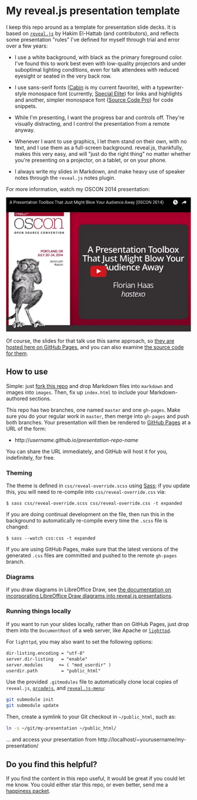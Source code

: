 # My reveal.js presentation template

I keep this repo around as a template for presentation slide decks. It
is based on [`reveal.js`](https://github.com/hakimel/reveal.js/) by
Hakim El-Hattab (and contributors), and reflects some presentation
"rules" I've defined for myself through trial and error over a few
years:

- I use a white background, with black as the primary foreground
  color. I've found this to work best even with low-quality projectors
  and under suboptimal lighting conditions, even for talk attendees
  with reduced eyesight or seated in the very back row.

- I use sans-serif fonts
  ([Cabin](https://www.google.com/fonts/specimen/Cabin) is my current
  favorite), with a typewriter-style monospace font (currently,
  [Special Elite](https://www.google.com/fonts/specimen/Special+Elite))
  for links and highlights and another, simpler monospace font 
  ([Source Code Pro](https://www.google.com/fonts/specimen/Source+Code+Pro))
  for code snippets.

- While I'm presenting, I want the progress bar and controls off.
  They're visually distracting, and I control the presentation from a
  remote anyway.

- Whenever I want to use graphics, I let them stand on their own, with
  no text, and I use them as a full-screen background. reveal.js,
  thankfully, makes this very easy, and will "just do the right thing"
  no matter whether you're presenting on a projector, on a tablet, or
  on your phone.

- I always write my slides in Markdown, and make heavy use of speaker
  notes through the `reveal.js` notes plugin.

For more information, watch my OSCON 2014 presentation:

[![Thumbnail of OSCON 2014 presentation video on YouTube](images/OSCON2014-thumbnail.png)](https://youtu.be/4gfsEcD9b94)

Of course, the slides for that talk use this same approach, so [they
are hosted here on GitHub Pages](http://fghaas.github.io/oscon2014-presentationtoolbox/),
and you can also examine [the source code for them](https://github.com/fghaas/oscon2014-presentationtoolbox).

## How to use

Simple: just
[fork this repo](https://github.com/fghaas/presentation-template/fork)
and drop Markdown files into `markdown` and images into
`images`. Then, fix up `index.html` to include your Markdown-authored
sections.

This repo has two branches, one named `master` and one
`gh-pages`. Make sure you do your regular work in `master`, then merge
into `gh-pages` and push both branches. Your presentation will then be
rendered to [GitHub Pages](https://pages.github.com/) at a URL of the
form:

- http://*username*.github.io/*presentation-repo-name*

You can share the URL immediately, and GitHub will host it for you,
indefinitely, for free.

### Theming

The theme is defined in `css/reveal-override.scss` using
[Sass](http://sass-lang.com/); if you update this, you will need to
re-compile into `css/reveal-override.css` via:

    $ sass css/reveal-override.scss css/reveal-override.css -t expanded

If you are doing continual development on the file, then run this in
the background to automatically re-compile every time the `.scss` file
is changed:

    $ sass --watch css:css -t expanded

If you are using GitHub Pages, make sure that the latest versions of
the generated `.css` files are committed and pushed to the remote
`gh-pages` branch.

### Diagrams

If you draw diagrams in LibreOffice Draw, see
[the documentation on incorporating LibreOffice Draw diagrams into
reveal.js presentations](LibreOffice-Draw.md).

### Running things locally

If you want to run your slides locally, rather than on GitHub Pages,
just drop them into the `DocumentRoot` of a web server, like Apache or
[`lighttpd`](https://www.lighttpd.net/).

For `lighttpd`, you may also want to set the following options:

```
dir-listing.encoding = "utf-8"
server.dir-listing   = "enable"
server.modules      += ( "mod_userdir" )
userdir.path         = "public_html"
```

Use the provided `.gitmodules` file to automatically clone local
copies of `reveal.js`,
[`qrcodejs`](https://davidshimjs.github.io/qrcodejs/), and
[`reveal.js-menu`](https://github.com/denehyg/reveal.js-menu):

```bash
git submodule init
git submodule update
```

Then, create a symlink to your Git checkout in `~/public_html`, such as:

```bash
ln -s ~/git/my-presentation ~/public_html/
```

... and access your presentation from
http://localhost/~yourusername/my-presentation/


## Do you find this helpful?

If you find the content in this repo useful, it would be great if you
could let me know. You could either star this repo, or even better,
send me a [happiness packet](https://www.happinesspackets.io).
